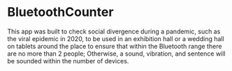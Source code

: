 # BluetoothCounter
This app was built to check social divergence during a pandemic, such as the viral epidemic in 2020, to be used in an exhibition hall or a wedding hall on tablets around the place to ensure that within the Bluetooth range there are no more than 2 people; Otherwise, a sound, vibration, and sentence will be sounded within the number of devices.
